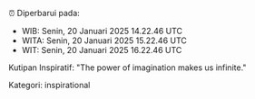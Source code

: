 ⏰ Diperbarui pada:
- WIB: Senin, 20 Januari 2025 14.22.46 UTC
- WITA: Senin, 20 Januari 2025 15.22.46 UTC
- WIT: Senin, 20 Januari 2025 16.22.46 UTC

Kutipan Inspiratif:
"The power of imagination makes us infinite."


Kategori: inspirational

